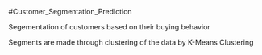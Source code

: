 #Customer_Segmentation_Prediction

Segementation of customers based on their buying behavior 

Segments are made through clustering of the data by K-Means Clustering
